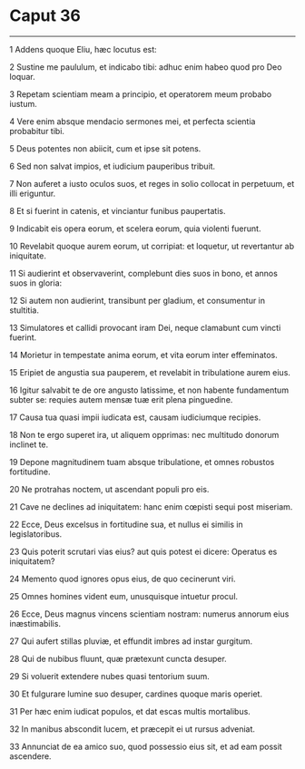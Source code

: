 # Caput 36

***

1 Addens quoque Eliu, hæc locutus est:

2 Sustine me paululum, et indicabo tibi: adhuc enim habeo quod pro Deo loquar.

3 Repetam scientiam meam a principio, et operatorem meum probabo iustum.

4 Vere enim absque mendacio sermones mei, et perfecta scientia probabitur tibi.

5 Deus potentes non abiicit, cum et ipse sit potens.

6 Sed non salvat impios, et iudicium pauperibus tribuit.

7 Non auferet a iusto oculos suos, et reges in solio collocat in perpetuum, et illi eriguntur.

8 Et si fuerint in catenis, et vinciantur funibus paupertatis.

9 Indicabit eis opera eorum, et scelera eorum, quia violenti fuerunt.

10 Revelabit quoque aurem eorum, ut corripiat: et loquetur, ut revertantur ab iniquitate.

11 Si audierint et observaverint, complebunt dies suos in bono, et annos suos in gloria:

12 Si autem non audierint, transibunt per gladium, et consumentur in stultitia.

13 Simulatores et callidi provocant iram Dei, neque clamabunt cum vincti fuerint.

14 Morietur in tempestate anima eorum, et vita eorum inter effeminatos.

15 Eripiet de angustia sua pauperem, et revelabit in tribulatione aurem eius.

16 Igitur salvabit te de ore angusto latissime, et non habente fundamentum subter se: requies autem mensæ tuæ erit plena pinguedine.

17 Causa tua quasi impii iudicata est, causam iudiciumque recipies.

18 Non te ergo superet ira, ut aliquem opprimas: nec multitudo donorum inclinet te.

19 Depone magnitudinem tuam absque tribulatione, et omnes robustos fortitudine.

20 Ne protrahas noctem, ut ascendant populi pro eis.

21 Cave ne declines ad iniquitatem: hanc enim cœpisti sequi post miseriam.

22 Ecce, Deus excelsus in fortitudine sua, et nullus ei similis in legislatoribus.

23 Quis poterit scrutari vias eius? aut quis potest ei dicere: Operatus es iniquitatem?

24 Memento quod ignores opus eius, de quo cecinerunt viri.

25 Omnes homines vident eum, unusquisque intuetur procul.

26 Ecce, Deus magnus vincens scientiam nostram: numerus annorum eius inæstimabilis.

27 Qui aufert stillas pluviæ, et effundit imbres ad instar gurgitum.

28 Qui de nubibus fluunt, quæ prætexunt cuncta desuper.

29 Si voluerit extendere nubes quasi tentorium suum.

30 Et fulgurare lumine suo desuper, cardines quoque maris operiet.

31 Per hæc enim iudicat populos, et dat escas multis mortalibus.

32 In manibus abscondit lucem, et præcepit ei ut rursus adveniat.

33 Annunciat de ea amico suo, quod possessio eius sit, et ad eam possit ascendere.

